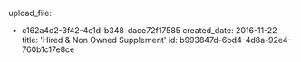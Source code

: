 upload_file:
  - c162a4d2-3f42-4c1d-b348-dace72f17585
created_date: 2016-11-22
title: 'Hired & Non Owned Supplement'
id: b993847d-6bd4-4d8a-92e4-760b1c17e8ce

